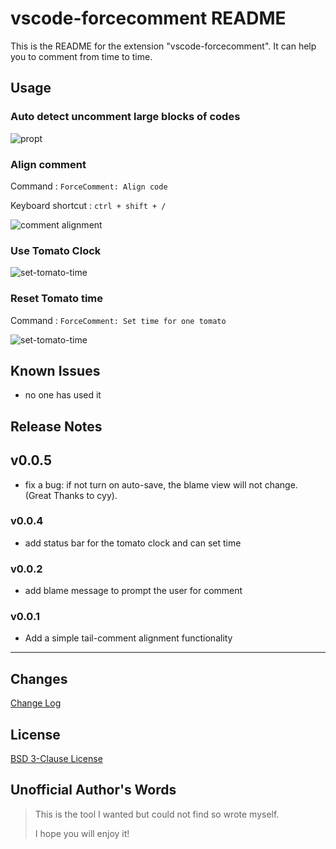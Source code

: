 # vscode-forcecomment README

This is the README for the extension "vscode-forcecomment". It can help you to comment from time to time.

## Usage

### Auto detect uncomment large blocks of codes

![propt](images/forcecomment.gif)

### Align comment

Command : `ForceComment: Align code`

Keyboard shortcut : `ctrl + shift + /`

![comment alignment](images/align.gif)

### Use Tomato Clock

![set-tomato-time](images/tomato.gif)

### Reset Tomato time

Command : `ForceComment: Set time for one tomato`

![set-tomato-time](images/changetomato.gif)

## Known Issues

- no one has used it

## Release Notes

## v0.0.5
* fix a bug: if not turn on auto-save, the blame view will not change. (Great Thanks to cyy).

### v0.0.4

- add status bar for the tomato clock and can set time

### v0.0.2

* add blame message to prompt the user for comment
 
### v0.0.1

- Add a simple tail-comment alignment functionality

***

## Changes
[Change Log](./CHANGELOG.md)

## License
[BSD 3-Clause License](./LICENSE)


## Unofficial Author's Words
> This is the tool I wanted but could not find so wrote myself.
> 
> I hope you will enjoy it!